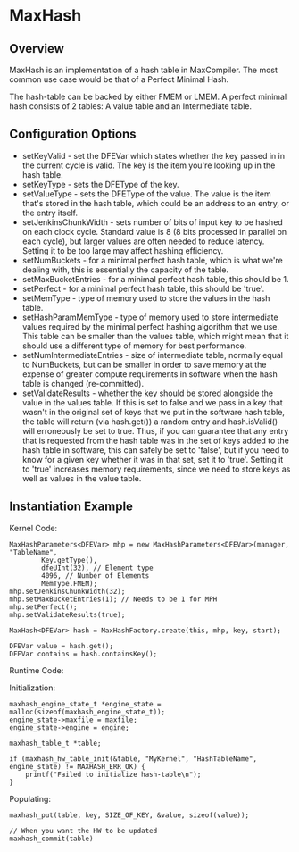 MaxHash
========

Overview
---------

MaxHash is an implementation of a hash table in MaxCompiler.
The most common use case would be that of a Perfect Minimal Hash.

The hash-table can be backed by either FMEM or LMEM.
A perfect minimal hash consists of 2 tables: A value table and an Intermediate table.


Configuration Options
----------------------


* setKeyValid - set the DFEVar which states whether the key passed in in the current cycle is valid.  The key is the item you're looking up in the hash table.
* setKeyType - sets the DFEType of the key.
* setValueType - sets the DFEType of the value.  The value is the item that's stored in the hash table, which could be an address to an entry, or the entry itself.
* setJenkinsChunkWidth - sets number of bits of input key to be hashed on each clock cycle.  Standard value is 8 (8 bits processed in parallel on each cycle), but larger values are often needed to reduce latency.  Setting it to be too large may affect hashing efficiency.
* setNumBuckets - for a minimal perfect hash table, which is what we're dealing with, this is essentially the capacity of the table.
* setMaxBucketEntries - for a minimal perfect hash table, this should be 1.
* setPerfect - for a minimal perfect hash table, this should be 'true'.
* setMemType - type of memory used to store the values in the hash table.
* setHashParamMemType - type of memory used to store intermediate values required by the minimal perfect hashing algorithm that we use. This table can be smaller than the values table, which might mean that it should use a different type of memory for best performance.
* setNumIntermediateEntries - size of intermediate table, normally equal to NumBuckets, but can be smaller in order to save memory at the expense of greater compute requirements in software when the hash table is changed (re-committed).
* setValidateResults - whether the key should be stored alongside the value in the values table.  If this is set to false and we pass in a key that wasn't in the original set of keys that we put in the software hash table, the table will return (via hash.get()) a random entry and hash.isValid() will erroneously be set to true.  Thus, if you can guarantee that any entry that is requested from the hash table was in the set of keys added to the hash table in software, this can safely be set to 'false', but if you need to know for a given key whether it was in that set, set it to 'true'.  Setting it to 'true' increases memory requirements, since we need to store keys as well as values in the value table.

Instantiation Example
---------------------

Kernel Code:

```
MaxHashParameters<DFEVar> mhp = new MaxHashParameters<DFEVar>(manager, "TableName", 
		Key.getType(),
		dfeUInt(32), // Element type
		4096, // Number of Elements
		MemType.FMEM);
mhp.setJenkinsChunkWidth(32);
mhp.setMaxBucketEntries(1); // Needs to be 1 for MPH
mhp.setPerfect();
mhp.setValidateResults(true);

MaxHash<DFEVar> hash = MaxHashFactory.create(this, mhp, key, start);

DFEVar value = hash.get();
DFEVar contains = hash.containsKey();
```

Runtime Code:

Initialization:
```
maxhash_engine_state_t *engine_state = malloc(sizeof(maxhash_engine_state_t));
engine_state->maxfile = maxfile;
engine_state->engine = engine;

maxhash_table_t *table;

if (maxhash_hw_table_init(&table, "MyKernel", "HashTableName", engine_state) != MAXHASH_ERR_OK) {
	printf("Failed to initialize hash-table\n");	
}
```

Populating:
```
maxhash_put(table, key, SIZE_OF_KEY, &value, sizeof(value));

// When you want the HW to be updated
maxhash_commit(table)
```
